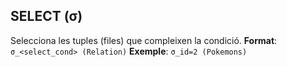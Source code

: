 ## SELECT (σ)
Selecciona les tuples (files) que compleixen la condició.
**Format**: ``σ_<select_cond> (Relation)``
**Exemple**: ``σ_id=2 (Pokemons)``

